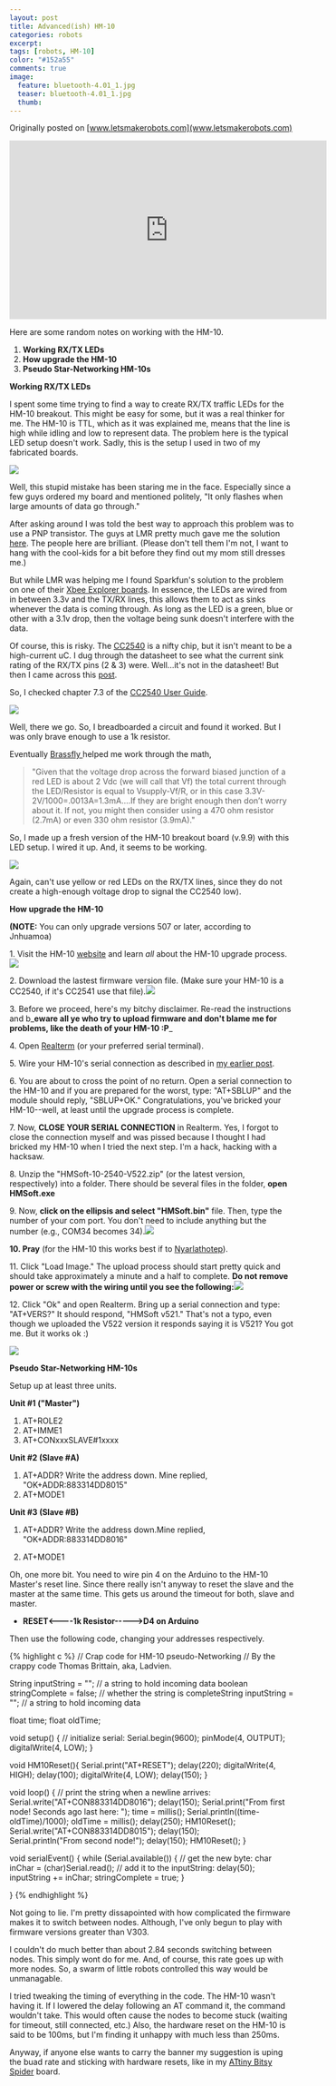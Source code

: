 ```yaml
---
layout: post
title: Advanced(ish) HM-10
categories: robots
excerpt:
tags: [robots, HM-10]
color: "#152a55"
comments: true
image:
  feature: bluetooth-4.01_1.jpg
  teaser: bluetooth-4.01_1.jpg
  thumb:
---
```


Originally posted on [www.letsmakerobots.com](www.letsmakerobots.com)

<div class="flex-video">
<iframe width="560" height="315" src="https://www.youtube.com/embed/zSp-vwzY-Pg" frameborder="0" allowfullscreen></iframe>
</div>

Here are some random notes on working with the HM-10.

1.  **Working RX/TX LEDs**
2.  **How upgrade the HM-10**
3.  **Pseudo Star-Networking HM-10s**

**Working RX/TX LEDs**

I spent some time trying to find a way to create RX/TX traffic LEDs for the HM-10 breakout.  This might be easy for some, but it was a real thinker for me.  The HM-10 is TTL, which as it was explained me, means that the line is high while idling and low to represent data.  The problem here is the typical LED setup doesn't work.  Sadly, this is the setup I used in two of my fabricated boards.

![](https://ladvien.com/images/HM-10_TX-RX_LED_01.jpg)

Well, this stupid mistake has been staring me in the face.  Especially since a few guys ordered my board and mentioned politely, "It only flashes when large amounts of data go through."  

After asking around I was told the best way to approach this problem was to use a PNP transistor.  The guys at LMR pretty much gave me the solution [here](http://letsmakerobots.com/node/40061).  The people here are brilliant.  (Please don't tell them I'm not, I want to hang with the cool-kids for a bit before they find out my mom still dresses me.)

But while LMR was helping me I found Sparkfun's solution to the problem on one of their [Xbee Explorer boards](https://www.sparkfun.com/datasheets/Wireless/Zigbee/XBee-Serial-Explorer-v12.pdf).  In essence, the LEDs are wired from in between 3.3v and the TX/RX lines, this allows them to act as sinks whenever the data is coming through.  As long as the LED is a green, blue or other with a 3.1v drop, then the voltage being sunk doesn't interfere with the data.  

Of course, this is risky.  The [CC2540](http://www.ti.com/lit/ds/symlink/cc2540.pdf) is a nifty chip, but it isn't meant to be a high-current uC.  I dug through the datasheet to see what the current sink rating of the RX/TX pins (2 & 3) were.  Well...it's not in the datasheet!  But then I came across this [post](http://e2e.ti.com/support/low_power_rf/f/538/t/165364.aspx).

So, I checked chapter 7.3 of the [CC2540 User Guide](http://www.ti.com/lit/ug/swru191e/swru191e.pdf).

![](https://ladvien.com/images/HM-10_TX-RX_LED_02.jpg)

Well, there we go.  So, I breadboarded a circuit and found it worked.  But I was only brave enough to use a 1k resistor.  

Eventually [Brassfly ](http://letsmakerobots.com/user/21289)helped me work through the math,

>"Given that the voltage drop across the forward biased junction of a red LED is about 2 Vdc (we will call that Vf) the total current through the LED/Resistor is equal to Vsupply-Vf/R, or in this case 3.3V-2V/1000=.0013A=1.3mA....If they are bright enough then don’t worry about it. If not, you might then consider using a 470 ohm resistor (2.7mA) or even 330 ohm resistor (3.9mA)."

So, I made up a fresh version of the HM-10 breakout board (v.9.9) with this LED setup.  I wired it up.  And, it seems to be working.

![](https://ladvien.com/images/IMG_0356.jpg)

Again, can't use yellow or red LEDs on the RX/TX lines, since they do not create a high-enough voltage drop to signal the CC2540 low).

**How upgrade the HM-10**

**(NOTE:** You can only upgrade versions 507 or later, according to Jnhuamoa)

1\. Visit the HM-10 [website](http://www.jnhuamao.cn/index_en.asp?ID=1) and learn _all_ about the HM-10 upgrade process.![](https://ladvien.com/images/HM-10_Upgrading_1_2.jpg)

2\. Download the lastest firmware version file.  (Make sure your HM-10 is a CC2540, if it's CC2541 use that file).![](https://ladvien.com/images/HM-10_Upgrading_2.jpg)

3\. Before we proceed, here's my bitchy disclaimer. Re-read the instructions and b_**eware all ye who try to upload firmware and don't blame me for problems, like the death of your HM-10 :P**_

4\. Open [Realterm](http://realterm.sourceforge.net/) (or your preferred serial terminal).

 5\. Wire your HM-10's serial connection as described in [my earlier post](http://letsmakerobots.com/node/38009).

 6\. You are about to cross the point of no return.  Open a serial connection to the HM-10 and if you are prepared for the worst, type: "AT+SBLUP" and the module should reply, "SBLUP+OK."  Congratulations, you've bricked your HM-10--well, at least until the upgrade process is complete.

7\. Now, **CLOSE YOUR SERIAL CONNECTION** in Realterm. Yes, I forgot to close the connection myself and was pissed because I thought I had bricked my HM-10 when I tried the next step.  I'm a hack, hacking with a hacksaw.

8\. Unzip the "HMSoft-10-2540-V522.zip" (or the latest version, respectively) into a folder.  There should be several files in the folder, **open HMSoft.exe**

9\. Now, **click on the ellipsis and select "HMSoft.bin"** file.  Then, type the number of your com port.  You don't need to include anything but the number (e.g., COM34 becomes 34).![](https://ladvien.com/images/HM-10_Upgrading.jpg)  




**10\. Pray** (for the HM-10 this works best if to [Nyarlathotep](http://en.wikipedia.org/wiki/Nyarlathotep)).

11\. Click "Load Image."  The upload process should start pretty quick and should take approximately a minute and a half to complete.  **Do not remove power or screw with the wiring until you see the following:**![](https://ladvien.com/images/HM-10_Upgrading_Done.jpg)

12\. Click "Ok" and open Realterm.  Bring up a serial connection and type: "AT+VERS?"  It should respond, "HMSoft v521."  That's not a typo, even though we uploaded the V522 version it responds saying it is V521?  You got me.  But it works ok :)

![](https://ladvien.com/images/HM-10_Upgrading_Check_Vers.jpg)

**Pseudo Star-Networking HM-10s**

Setup up at least three units.

**Unit #1 ("Master")**

1.  AT+ROLE2
2.  AT+IMME1
3.  AT+CONxxxSLAVE#1xxxx

**Unit #2 (Slave #A)**

1.  AT+ADDR? Write the address down. Mine replied, "OK+ADDR:883314DD8015"
2.  AT+MODE1

**Unit #3 (Slave #B)**

1.  AT+ADDR? Write the address down.Mine replied, "OK+ADDR:883314DD8016"

2.  AT+MODE1

Oh, one more bit.  You need to wire pin 4 on the Arduino to the HM-10 Master's reset line.  Since there really isn't anyway to reset the slave and the master at the same time.  This gets us around the timeout for both, slave and master.

*   **RESET<----1k Resistor----->D4 on Arduino**

Then use the following code, changing your addresses respectively.

{% highlight c %}
// Crap code for HM-10 pseudo-Networking
// By the crappy code Thomas Brittain, aka, Ladvien.

String inputString = "";         // a string to hold incoming data
boolean stringComplete = false;  // whether the string is completeString inputString = "";         // a string to hold incoming data

float time;
float oldTime;

void setup() {
// initialize serial:
Serial.begin(9600);
pinMode(4, OUTPUT);
digitalWrite(4, LOW);
}

void HM10Reset(){
  Serial.print("AT+RESET");
  delay(220);
  digitalWrite(4, HIGH);
  delay(100);
  digitalWrite(4, LOW);
  delay(150);
}

void loop() {
  // print the string when a newline arrives:
  Serial.write("AT+CON883314DD8016");
  delay(150);
  Serial.print("From first node!  Seconds ago last here: ");
  time = millis();
  Serial.println((time-oldTime)/1000);
  oldTime = millis();
  delay(250);
  HM10Reset();
  Serial.write("AT+CON883314DD8015");
  delay(150);  
  Serial.println("From second node!");
  delay(150);
  HM10Reset();
}

void serialEvent() {
  while (Serial.available()) {
  // get the new byte:
  char inChar = (char)Serial.read();
  // add it to the inputString:
  delay(50);
  inputString += inChar;
  stringComplete = true;
}

}
{% endhighlight %}

Not going to lie. I'm pretty dissapointed with how complicated the firmware makes it to switch between nodes.  Although, I've only begun to play with firmware versions greater than V303.

I couldn't do much better than about 2.84 seconds switching between nodes.  This simply wont do for me.  And, of course, this rate goes up with more nodes.  So, a swarm of little robots controlled this way would be unmanagable.

I tried tweaking the timing of everything in the code.  The HM-10 wasn't having it.  If I lowered the delay following an AT command it, the command wouldn't take.  This would often cause the nodes to become stuck (waiting for timeout, still connected, etc.)  Also, the hardware reset on the HM-10 is said to be 100ms, but I'm finding it unhappy with much less than 250ms.

Anyway, if anyone else wants to carry the banner my suggestion is uping the buad rate and sticking with hardware resets, like in my [ATtiny Bitsy Spider](http://letsmakerobots.com/node/39795) board.
